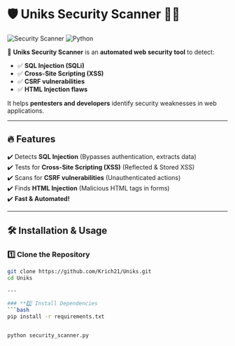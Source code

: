 # 🛡️ Uniks Security Scanner 🕵️‍♂️

![Security Scanner](https://img.shields.io/badge/Security-Scanner-blue?style=for-the-badge)
![Python](https://img.shields.io/badge/Made%20with-Python-ff69b4?style=for-the-badge)

🚀 **Uniks Security Scanner** is an **automated web security tool** to detect:
- ✅ **SQL Injection (SQLi)**
- ✅ **Cross-Site Scripting (XSS)**
- ✅ **CSRF vulnerabilities**
- ✅ **HTML Injection flaws**

It helps **pentesters and developers** identify security weaknesses in web applications.

---

## 🔥 Features
✔️ Detects **SQL Injection** (Bypasses authentication, extracts data)  
✔️ Tests for **Cross-Site Scripting (XSS)** (Reflected & Stored XSS)  
✔️ Scans for **CSRF vulnerabilities** (Unauthenticated actions)  
✔️ Finds **HTML Injection** (Malicious HTML tags in forms)  
✔️ **Fast & Automated!**

---

## 🛠️ Installation & Usage

### **1️⃣ Clone the Repository**
```bash
git clone https://github.com/Krich21/Uniks.git
cd Uniks

---

### **2️⃣ Install Dependencies
```bash
pip install -r requirements.txt


python security_scanner.py

